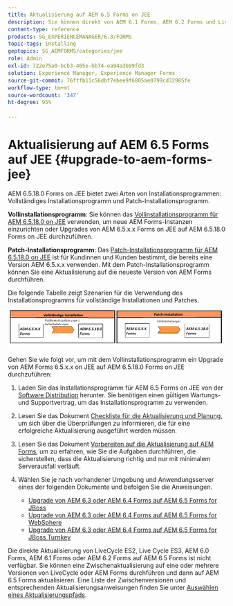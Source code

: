```yaml
---
title: Aktualisierung auf AEM 6.5 Forms on JEE
description: Sie können direkt von AEM 6.1 Forms, AEM 6.2 Forms und LiveCycle ES4 SP1 auf AEM 6.3 Forms aktualisieren.
content-type: reference
products: SG_EXPERIENCEMANAGER/6.3/FORMS
topic-tags: installing
geptopics: SG_AEMFORMS/categories/jee
role: Admin
exl-id: 722e75a0-bcb3-465e-bb74-ea94a3b99fd3
solution: Experience Manager, Experience Manager Forms
source-git-commit: 76fffb11c56dbf7ebee9f6805ae0799cd32985fe
workflow-type: tm+mt
source-wordcount: '347'
ht-degree: 95%

---
```


# Aktualisierung auf AEM 6.5 Forms auf JEE {#upgrade-to-aem-forms-jee}

AEM 6.5.18.0 Forms on JEE bietet zwei Arten von Installationsprogrammen: Vollständiges Installationsprogramm und Patch-Installationsprogramm.

**Vollinstallationsprogramm**: Sie können das [Vollinstallationsprogramm für AEM 6.5.18.0 on JEE](https://experienceleague.adobe.com/docs/experience-manager-release-information/aem-release-updates/forms-updates/aem-forms-releases.html?lang=de) verwenden, um neue AEM Forms-Instanzen einzurichten oder Upgrades von AEM 6.5.x.x Forms on JEE auf AEM 6.5.18.0 Forms on JEE durchzuführen.

**Patch-Installationsprogramm**: Das [Patch-Installationsprogramm für AEM 6.5.18.0 on JEE](https://experienceleague.adobe.com/docs/experience-manager-release-information/aem-release-updates/forms-updates/aem-forms-releases.html?lang=de) ist für Kundinnen und Kunden bestimmt, die bereits eine Version AEM 6.5.x.x verwenden. Mit dem Patch-Installationsprogramm können Sie eine Aktualisierung auf die neueste Version von AEM Forms durchführen.

Die folgende Tabelle zeigt Szenarien für die Verwendung des Installationsprogramms für vollständige Installationen und Patches.

![Szenario für das Vollinstallations- und Patch-Installationsprogramm](assets/full-and-patch-installer.png)

Gehen Sie wie folgt vor, um mit dem Vollinstallationsprogramm ein Upgrade von AEM Forms 6.5.x.x on JEE auf AEM 6.5.18.0 Forms on JEE durchzuführen:

1. Laden Sie das Installationsprogramm für AEM 6.5 Forms on JEE von der [Software Distribution](https://experience.adobe.com/#/downloads/content/software-distribution/en/aem.html) herunter. Sie benötigen einen gültigen Wartungs- und Supportvertrag, um das Installationsprogramm zu verwenden.
1. Lesen Sie das Dokument [Checkliste für die Aktualisierung und Planung](https://www.adobe.com/go/learn_aemforms_upgrade_checklist_65_de), um sich über die Überprüfungen zu informieren, die für eine erfolgreiche Aktualisierung ausgeführt werden müssen.
1. Lesen Sie das Dokument [Vorbereiten auf die Aktualisierung auf AEM Forms](https://www.adobe.com/go/learn_aemforms_prepareupgrade_65_de), um zu erfahren, wie Sie die Aufgaben durchführen, die sicherstellen, dass die Aktualisierung richtig und nur mit minimalem Serverausfall verläuft.
1. Wählen Sie je nach vorhandener Umgebung und Anwendungsserver eines der folgenden Dokumente und befolgen Sie die Anweisungen.

   * [Upgrade von AEM 6.3 oder AEM 6.4 Forms auf AEM 6.5 Forms for JBoss ](https://www.adobe.com/go/learn_aemforms_upgradeJBoss_65_de)
   * [Upgrade von AEM 6.3 oder AEM 6.4 Forms auf AEM 6.5 Forms for WebSphere](https://www.adobe.com/go/learn_aemforms_upgradeWebSphere_65_de)
   * [Upgrade von AEM 6.3 oder AEM 6.4 Forms auf AEM 6.5 Forms for JBoss Turnkey](https://www.adobe.com/go/learn_aemforms_upgradeTurnkey_65_de)

Die direkte Aktualisierung von LiveCycle ES2, Live Cycle ES3, AEM 6.0 Forms, AEM 6.1 Forms oder AEM 6.2 Forms auf AEM 6.5 Forms ist nicht verfügbar. Sie können eine Zwischenaktualisierung auf eine oder mehrere Versionen von LiveCycle oder AEM Forms durchführen und dann auf AEM 6.5 Forms aktualisieren. Eine Liste der Zwischenversionen und entsprechenden Aktualisierungsanweisungen finden Sie unter [Auswählen eines Aktualisierungspfads](upgrade.md).

